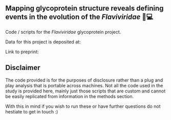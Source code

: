 ## Mapping glycoprotein structure reveals defining events in the evolution of the _Flaviviridae_ 🦠💻

Code / scripts for the _Flaviviridae_ glycoprotein project.

Data for this project is deposited at:

Link to preprint: 


Disclaimer  
---------------------------
The code provided is for the purposes of disclosure rather than a plug and play analysis that is portable across machines. Not all the code used in the study is provided here, mainly just those scripts that are custom and cannot be easily replicated from information in the methods section. 

With this in mind if you wish to run these or have further questions do not hestiate to get in touch :)


